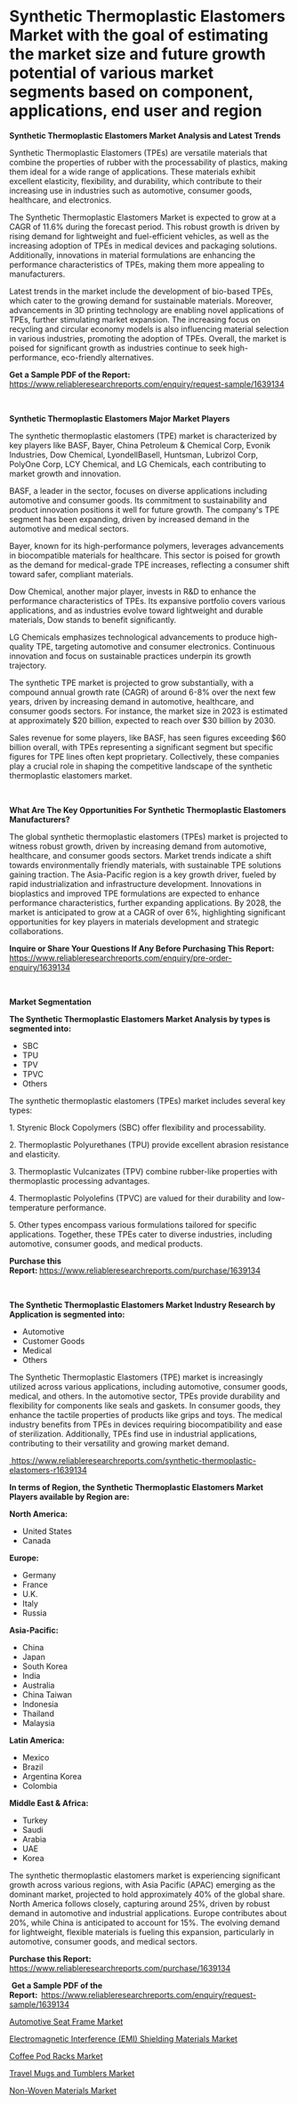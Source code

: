 <p><h1>Synthetic Thermoplastic Elastomers Market with the goal of estimating the market size and future growth potential of various market segments based on component, applications, end user and region</h1></p><p><strong>Synthetic Thermoplastic Elastomers Market Analysis and Latest Trends</strong></p>
<p><p>Synthetic Thermoplastic Elastomers (TPEs) are versatile materials that combine the properties of rubber with the processability of plastics, making them ideal for a wide range of applications. These materials exhibit excellent elasticity, flexibility, and durability, which contribute to their increasing use in industries such as automotive, consumer goods, healthcare, and electronics.</p><p>The Synthetic Thermoplastic Elastomers Market is expected to grow at a CAGR of 11.6% during the forecast period. This robust growth is driven by rising demand for lightweight and fuel-efficient vehicles, as well as the increasing adoption of TPEs in medical devices and packaging solutions. Additionally, innovations in material formulations are enhancing the performance characteristics of TPEs, making them more appealing to manufacturers.</p><p>Latest trends in the market include the development of bio-based TPEs, which cater to the growing demand for sustainable materials. Moreover, advancements in 3D printing technology are enabling novel applications of TPEs, further stimulating market expansion. The increasing focus on recycling and circular economy models is also influencing material selection in various industries, promoting the adoption of TPEs. Overall, the market is poised for significant growth as industries continue to seek high-performance, eco-friendly alternatives.</p></p>
<p><strong>Get a Sample PDF of the Report:&nbsp;</strong> <a href="https://www.reliableresearchreports.com/enquiry/request-sample/1639134?utm_campaign=24&utm_medium=2&utm_source=Github&utm_content=ia&utm_term=25092024&utm_id=synthetic-thermoplastic-elastomers">https://www.reliableresearchreports.com/enquiry/request-sample/1639134</a></p>
<p>&nbsp;</p>
<p><strong>Synthetic Thermoplastic Elastomers Major Market Players</strong></p>
<p><p>The synthetic thermoplastic elastomers (TPE) market is characterized by key players like BASF, Bayer, China Petroleum & Chemical Corp, Evonik Industries, Dow Chemical, LyondellBasell, Huntsman, Lubrizol Corp, PolyOne Corp, LCY Chemical, and LG Chemicals, each contributing to market growth and innovation.</p><p>BASF, a leader in the sector, focuses on diverse applications including automotive and consumer goods. Its commitment to sustainability and product innovation positions it well for future growth. The company's TPE segment has been expanding, driven by increased demand in the automotive and medical sectors.</p><p>Bayer, known for its high-performance polymers, leverages advancements in biocompatible materials for healthcare. This sector is poised for growth as the demand for medical-grade TPE increases, reflecting a consumer shift toward safer, compliant materials. </p><p>Dow Chemical, another major player, invests in R&D to enhance the performance characteristics of TPEs. Its expansive portfolio covers various applications, and as industries evolve toward lightweight and durable materials, Dow stands to benefit significantly.</p><p>LG Chemicals emphasizes technological advancements to produce high-quality TPE, targeting automotive and consumer electronics. Continuous innovation and focus on sustainable practices underpin its growth trajectory.</p><p>The synthetic TPE market is projected to grow substantially, with a compound annual growth rate (CAGR) of around 6-8% over the next few years, driven by increasing demand in automotive, healthcare, and consumer goods sectors. For instance, the market size in 2023 is estimated at approximately $20 billion, expected to reach over $30 billion by 2030.</p><p>Sales revenue for some players, like BASF, has seen figures exceeding $60 billion overall, with TPEs representing a significant segment but specific figures for TPE lines often kept proprietary. Collectively, these companies play a crucial role in shaping the competitive landscape of the synthetic thermoplastic elastomers market.</p></p>
<p>&nbsp;</p>
<p><strong>What Are The Key Opportunities For Synthetic Thermoplastic Elastomers Manufacturers?</strong></p>
<p><p>The global synthetic thermoplastic elastomers (TPEs) market is projected to witness robust growth, driven by increasing demand from automotive, healthcare, and consumer goods sectors. Market trends indicate a shift towards environmentally friendly materials, with sustainable TPE solutions gaining traction. The Asia-Pacific region is a key growth driver, fueled by rapid industrialization and infrastructure development. Innovations in bioplastics and improved TPE formulations are expected to enhance performance characteristics, further expanding applications. By 2028, the market is anticipated to grow at a CAGR of over 6%, highlighting significant opportunities for key players in materials development and strategic collaborations.</p></p>
<p><strong>Inquire or Share Your Questions If Any Before Purchasing This Report:</strong> <a href="https://www.reliableresearchreports.com/enquiry/pre-order-enquiry/1639134?utm_campaign=24&utm_medium=2&utm_source=Github&utm_content=ia&utm_term=25092024&utm_id=synthetic-thermoplastic-elastomers">https://www.reliableresearchreports.com/enquiry/pre-order-enquiry/1639134</a></p>
<p>&nbsp;</p>
<p><strong>Market Segmentation</strong></p>
<p><strong>The Synthetic Thermoplastic Elastomers Market Analysis by types is segmented into:</strong></p>
<p><ul><li>SBC</li><li>TPU</li><li>TPV</li><li>TPVC</li><li>Others</li></ul></p>
<p><p>The synthetic thermoplastic elastomers (TPEs) market includes several key types: </p><p>1. Styrenic Block Copolymers (SBC) offer flexibility and processability.</p><p>2. Thermoplastic Polyurethanes (TPU) provide excellent abrasion resistance and elasticity.</p><p>3. Thermoplastic Vulcanizates (TPV) combine rubber-like properties with thermoplastic processing advantages.</p><p>4. Thermoplastic Polyolefins (TPVC) are valued for their durability and low-temperature performance.</p><p>5. Other types encompass various formulations tailored for specific applications. Together, these TPEs cater to diverse industries, including automotive, consumer goods, and medical products.</p></p>
<p><strong>Purchase this Report:&nbsp;</strong><a href="https://www.reliableresearchreports.com/purchase/1639134?utm_campaign=24&utm_medium=2&utm_source=Github&utm_content=ia&utm_term=25092024&utm_id=synthetic-thermoplastic-elastomers">https://www.reliableresearchreports.com/purchase/1639134</a></p>
<p>&nbsp;</p>
<p><strong>The Synthetic Thermoplastic Elastomers Market Industry Research by Application is segmented into:</strong></p>
<p><ul><li>Automotive</li><li>Customer Goods</li><li>Medical</li><li>Others</li></ul></p>
<p><p>The Synthetic Thermoplastic Elastomers (TPE) market is increasingly utilized across various applications, including automotive, consumer goods, medical, and others. In the automotive sector, TPEs provide durability and flexibility for components like seals and gaskets. In consumer goods, they enhance the tactile properties of products like grips and toys. The medical industry benefits from TPEs in devices requiring biocompatibility and ease of sterilization. Additionally, TPEs find use in industrial applications, contributing to their versatility and growing market demand.</p></p>
<p><a href="https://www.reliableresearchreports.com/synthetic-thermoplastic-elastomers-r1639134?utm_campaign=24&utm_medium=2&utm_source=Github&utm_content=ia&utm_term=25092024&utm_id=synthetic-thermoplastic-elastomers">&nbsp;https://www.reliableresearchreports.com/synthetic-thermoplastic-elastomers-r1639134</a></p>
<p><strong>In terms of Region, the Synthetic Thermoplastic Elastomers Market Players available by Region are:</strong></p>
<p>
    <p> <strong> North America: </strong>
        <ul>
            <li>United States</li>
            <li>Canada</li>
        </ul>
        </p> 
    <p> <strong> Europe: </strong>
        <ul>
            <li>Germany</li>
            <li>France</li>
            <li>U.K.</li>
            <li>Italy</li>
            <li>Russia</li>
        </ul>
        </p> 
    <p> <strong> Asia-Pacific: </strong>
        <ul>
            <li>China</li>
            <li>Japan</li>
            <li>South Korea</li>
            <li>India</li>
            <li>Australia</li>
            <li>China Taiwan</li>
            <li>Indonesia</li>
            <li>Thailand</li>
            <li>Malaysia</li>
        </ul>
        </p> 
    <p> <strong> Latin America: </strong>
        <ul>
            <li>Mexico</li>
            <li>Brazil</li>
            <li>Argentina Korea</li>
            <li>Colombia</li>
        </ul>
        </p> 
    <p> <strong> Middle East & Africa: </strong>
        <ul>
            <li>Turkey</li>
            <li>Saudi</li>
            <li>Arabia</li>
            <li>UAE</li>
            <li>Korea</li>
        </ul>
    </p>
    </p>
<p><p>The synthetic thermoplastic elastomers market is experiencing significant growth across various regions, with Asia Pacific (APAC) emerging as the dominant market, projected to hold approximately 40% of the global share. North America follows closely, capturing around 25%, driven by robust demand in automotive and industrial applications. Europe contributes about 20%, while China is anticipated to account for 15%. The evolving demand for lightweight, flexible materials is fueling this expansion, particularly in automotive, consumer goods, and medical sectors.</p></p>
<p><strong>Purchase this Report: </strong><a href="https://www.reliableresearchreports.com/purchase/1639134?utm_campaign=24&utm_medium=2&utm_source=Github&utm_content=ia&utm_term=25092024&utm_id=synthetic-thermoplastic-elastomers">https://www.reliableresearchreports.com/purchase/1639134</a></p>
<p>&nbsp;<strong>Get a Sample PDF of the Report:&nbsp;&nbsp;</strong><a href="https://www.reliableresearchreports.com/enquiry/request-sample/1639134?utm_campaign=24&utm_medium=2&utm_source=Github&utm_content=ia&utm_term=25092024&utm_id=synthetic-thermoplastic-elastomers">https://www.reliableresearchreports.com/enquiry/request-sample/1639134</a></p>
<p><strong></strong></p>
<p><p><a href="https://www.linkedin.com/pulse/automotive-seat-frame-market-forecasts-trends-impact-analysis-zmlbc?utm_campaign=24&utm_medium=2&utm_source=Github&utm_content=ia&utm_term=25092024&utm_id=synthetic-thermoplastic-elastomers">Automotive Seat Frame Market</a></p><p><a href="https://github.com/elizabethdagraca/Market-Research-Report-List-5/blob/main/electromagnetic-interference-emi-shielding-materials-market.md?utm_campaign=24&utm_medium=2&utm_source=Github&utm_content=ia&utm_term=25092024&utm_id=synthetic-thermoplastic-elastomers">Electromagnetic Interference (EMI) Shielding Materials Market</a></p><p><a href="https://issuu.com/reportprime-2/docs/coffee-pod-racks-market-size-2030.p_acfd8fd25d0ade?utm_campaign=24&utm_medium=2&utm_source=Github&utm_content=ia&utm_term=25092024&utm_id=synthetic-thermoplastic-elastomers">Coffee Pod Racks Market</a></p><p><a href="https://issuu.com/reportprime-2/docs/travel-mugs-and-tumblers-market-siz_1025873c179ad7?utm_campaign=24&utm_medium=2&utm_source=Github&utm_content=ia&utm_term=25092024&utm_id=synthetic-thermoplastic-elastomers">Travel Mugs and Tumblers Market</a></p><p><a href="https://github.com/SanjidaMahmud81/Market-Research-Report-List-1/blob/main/non-woven-materials-market.md?utm_campaign=24&utm_medium=2&utm_source=Github&utm_content=ia&utm_term=25092024&utm_id=synthetic-thermoplastic-elastomers">Non-Woven Materials Market</a></p></p>